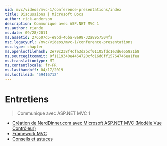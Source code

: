 ```yaml
---
uid: mvc/videos/mvc-1/conference-presentations/index
title: Discussions | Microsoft Docs
author: rick-anderson
description: Communique avec ASP.NET MVC 1
ms.author: riande
ms.date: 09/28/2011
ms.assetid: 276507d5-e9bd-46ba-8e98-32a8957504fa
msc.legacyurl: /mvc/videos/mvc-1/conference-presentations
msc.type: chapter
ms.openlocfilehash: 2e79c238f4cfa3d2bcf01105fdc1e3d6e55821b8
ms.sourcegitcommit: 0f1119340e4464720cfd16d0ff15764746ea1fea
ms.translationtype: MT
ms.contentlocale: fr-FR
ms.lasthandoff: 04/17/2019
ms.locfileid: "59416712"
---
```

# <a name="talks"></a>Entretiens

> Communique avec ASP.NET MVC 1


- [Création de NerdDinner.com avec Microsoft ASP.NET MVC (Modèle Vue Contrôleur)](creating-nerddinnercom-with-microsoft-aspnet-model-view-controller-mvc.md)
- [Framework MVC](americas-next-top-model-view-controller-framework.md)
- [Conseils et astuces](ninja-on-fire-black-belt-tips.md)
